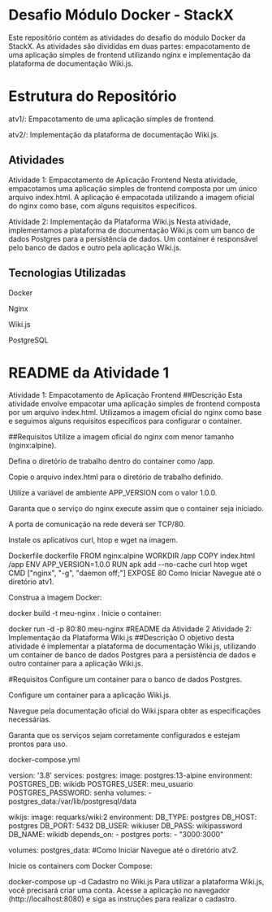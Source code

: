 
# Desafio Módulo Docker - StackX
Este repositório contém as atividades do desafio do módulo Docker da StackX. As atividades são divididas em duas partes: empacotamento de uma aplicação simples de frontend utilizando nginx e implementação da plataforma de documentação Wiki.js.

# Estrutura do Repositório
atv1/: Empacotamento de uma aplicação simples de frontend.

atv2/: Implementação da plataforma de documentação Wiki.js.

## Atividades
Atividade 1: Empacotamento de Aplicação Frontend
Nesta atividade, empacotamos uma aplicação simples de frontend composta por um único arquivo index.html. A aplicação é empacotada utilizando a imagem oficial do nginx como base, com alguns requisitos específicos.

Atividade 2: Implementação da Plataforma Wiki.js
Nesta atividade, implementamos a plataforma de documentação Wiki.js com um banco de dados Postgres para a persistência de dados. Um container é responsável pelo banco de dados e outro pela aplicação Wiki.js.

## Tecnologias Utilizadas
Docker

Nginx

Wiki.js

PostgreSQL

# README da Atividade 1
Atividade 1: Empacotamento de Aplicação Frontend
##Descrição
Esta atividade envolve empacotar uma aplicação simples de frontend composta por um arquivo index.html. Utilizamos a imagem oficial do nginx como base e seguimos alguns requisitos específicos para configurar o container.

##Requisitos
Utilize a imagem oficial do nginx com menor tamanho (nginx:alpine).

Defina o diretório de trabalho dentro do container como /app.

Copie o arquivo index.html para o diretório de trabalho definido.

Utilize a variável de ambiente APP_VERSION com o valor 1.0.0.

Garanta que o serviço do nginx execute assim que o container seja iniciado.

A porta de comunicação na rede deverá ser TCP/80.

Instale os aplicativos curl, htop e wget na imagem.

Dockerfile
dockerfile
FROM nginx:alpine
WORKDIR /app
COPY index.html /app
ENV APP_VERSION=1.0.0
RUN apk add --no-cache curl htop wget
CMD ["nginx", "-g", "daemon off;"]
EXPOSE 80
Como Iniciar
Navegue até o diretório atv1.

Construa a imagem Docker:


docker build -t meu-nginx .
Inicie o container:


docker run -d -p 80:80 meu-nginx
#README da Atividade 2
Atividade 2: Implementação da Plataforma Wiki.js
##Descrição
O objetivo desta atividade é implementar a plataforma de documentação Wiki.js, utilizando um container de banco de dados Postgres para a persistência de dados e outro container para a aplicação Wiki.js.

#Requisitos
Configure um container para o banco de dados Postgres.

Configure um container para a aplicação Wiki.js.

Navegue pela documentação oficial do Wiki.jspara obter as especificações necessárias.

Garanta que os serviços sejam corretamente configurados e estejam prontos para uso.

docker-compose.yml

version: '3.8'
services:
  postgres:
    image: postgres:13-alpine
    environment:
      POSTGRES_DB: wikidb
      POSTGRES_USER: meu_usuario
      POSTGRES_PASSWORD: senha
    volumes:
      - postgres_data:/var/lib/postgresql/data

  wikijs:
    image: requarks/wiki:2
    environment:
      DB_TYPE: postgres
      DB_HOST: postgres
      DB_PORT: 5432
      DB_USER: wikiuser
      DB_PASS: wikipassword
      DB_NAME: wikidb
    depends_on:
      - postgres
    ports:
      - "3000:3000"

volumes:
  postgres_data:
#Como Iniciar
Navegue até o diretório atv2.

Inicie os containers com Docker Compose:


docker-compose up -d
Cadastro no Wiki.js
Para utilizar a plataforma Wiki.js, você precisará criar uma conta. Acesse a aplicação no navegador (http://localhost:8080) e siga as instruções para realizar o cadastro.
